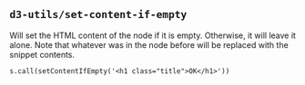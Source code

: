 ## `d3-utils/set-content-if-empty`

Will set the HTML content of the node if it is empty. Otherwise, it will leave it alone.
Note that whatever was in the node before will be replaced with the snippet contents.

    s.call(setContentIfEmpty('<h1 class="title">OK</h1>'))
